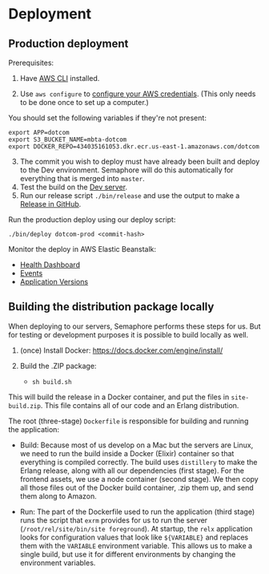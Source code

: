 # Deployment

## Production deployment

Prerequisites:

1. Have [AWS CLI](https://docs.aws.amazon.com/cli/latest/userguide/install-cliv2.html) installed.

2. Use `aws configure` to [configure your AWS credentials](https://docs.aws.amazon.com/cli/latest/userguide/cli-configure-quickstart.html#cli-configure-quickstart-creds). (This only needs to be done once to set up a computer.)

You should set the following variables if they're not present:

    export APP=dotcom
    export S3_BUCKET_NAME=mbta-dotcom
    export DOCKER_REPO=434035161053.dkr.ecr.us-east-1.amazonaws.com/dotcom

3. The commit you wish to deploy must have already been built and deploy to the Dev environment. Semaphore will do this automatically for everything that is merged into `master`.
4. Test the build on the [Dev server](https://dev.mbtace.com).
5. Run our release script `./bin/release` and use the output to make a [Release in GitHub](https://github.com/mbta/dotcom/releases).

Run the production deploy using our deploy script:

    ./bin/deploy dotcom-prod <commit-hash>

Monitor the deploy in AWS Elastic Beanstalk:

- [Health Dashboard](https://console.aws.amazon.com/elasticbeanstalk/home?region=us-east-1#/environment/health?applicationName=dotcom&environmentId=e-63b6ycpxu2)
- [Events](https://console.aws.amazon.com/elasticbeanstalk/home?region=us-east-1#/environment/events?applicationName=dotcom&environmentId=e-63b6ycpxu2)
- [Application Versions](https://console.aws.amazon.com/elasticbeanstalk/home?region=us-east-1#/application/versions?applicationName=dotcom)

## Building the distribution package locally

When deploying to our servers, Semaphore performs these steps for us. But for testing or development purposes it is possible to build locally as well.

1. (once) Install Docker: https://docs.docker.com/engine/install/
2. Build the .ZIP package:

   - `sh build.sh`

This will build the release in a Docker container, and put the files in `site-build.zip`. This file contains all of our code and an Erlang distribution.

The root (three-stage) `Dockerfile` is responsible for building and running the application:

- Build:
  Because most of us develop on a Mac but the servers are Linux, we need to run the build inside a Docker (Elixir) container so that everything is compiled correctly. The build uses `distillery` to make the Erlang release, along with all our dependencies (first stage).
  For the frontend assets, we use a node container (second stage).
  We then copy all those files out of the Docker build container, .zip them up, and send them along to Amazon.

- Run:
  The part of the Dockerfile used to run the application (third stage) runs the script that `exrm` provides for us to run the server (`/root/rel/site/bin/site foreground`). At startup, the `relx` application looks for configuration values that look like `${VARIABLE}` and replaces them with the `VARIABLE` environment variable. This allows us to make a single build, but use it for different environments by changing the environment variables.
